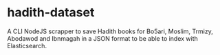 # hadith-dataset

A CLI NodeJS scrapper to save Hadith books for Bo5ari, Moslim, Trmizy, Abodawod and Ibnmagah in a JSON format to be able to index with Elasticsearch.
